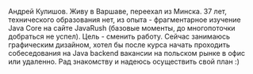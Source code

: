 Андрей Кулишов. Живу в Варшаве, переехал из Минска. 37 лет, технического образования нет, из опыта - фрагментарное изучение Java Core на сайте JavaRush (базовые моменты, до многопоточки добраться не успел). Цель - сменить работу. Сейчас занимаюсь графическим дизайном, хотел бы после курса начать проходить собеседования на Java backend вакансии на польском рынке в офис или удаленно. Рад знакомству и надеюсь осуществить свой план :) 